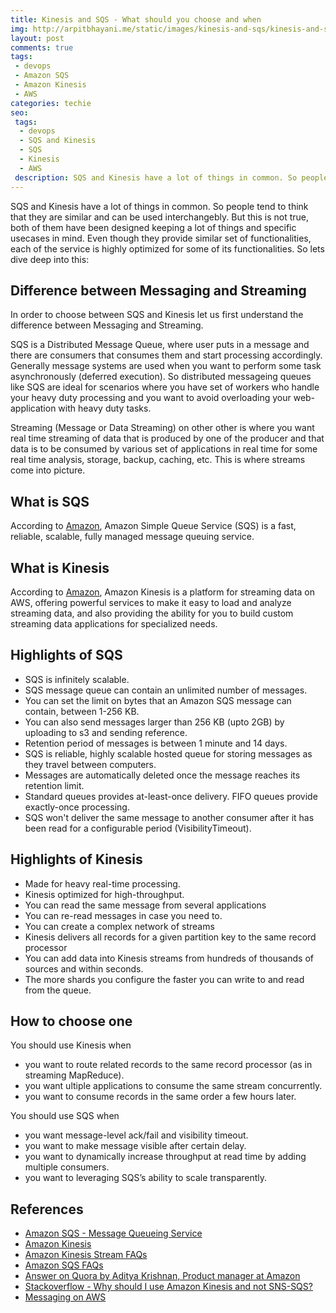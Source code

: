 ```yaml
---
title: Kinesis and SQS - What should you choose and when
img: http://arpitbhayani.me/static/images/kinesis-and-sqs/kinesis-and-sqs.jpg
layout: post
comments: true
tags:
 - devops
 - Amazon SQS
 - Amazon Kinesis
 - AWS
categories: techie
seo:
 tags:
  - devops
  - SQS and Kinesis
  - SQS
  - Kinesis
  - AWS
 description: SQS and Kinesis have a lot of things in common. So people tend to think that they are similar and can be used interchangebly. But this is not true, both of them have been designed keeping a lot of things and specific usecases in mind. Even though they provide similar set of functionalities, each of the service is highly optimized for some of its functionalities. So lets dive deep into this
---
```


SQS and Kinesis have a lot of things in common. So people tend to think that they are similar and can be used interchangebly. But this is not true, both of them have been designed keeping a lot of things and specific usecases in mind. Even though they provide similar set of functionalities, each of the service is highly optimized for some of its functionalities. So lets dive deep into this:

## Difference between Messaging and Streaming
In order to choose between SQS and Kinesis let us first understand the difference between Messaging and Streaming.

SQS is a Distributed Message Queue, where user puts in a message and there are consumers that consumes them and start processing accordingly. Generally message systems are used when you want to perform some task asynchronously (deferred execution). So distributed messageing queues like SQS are ideal for scenarios where you have set of workers who handle your heavy duty processing and you want to avoid overloading your web-application with heavy duty tasks.

Streaming (Message or Data Streaming) on other other is where you want real time streaming of data that is produced by one of the producer and that data is to be consumed by various set of applications in real time for some real time analysis, storage, backup, caching, etc. This is where streams come into picture.

## What is SQS
According to [Amazon](https://aws.amazon.com/sqs/), Amazon Simple Queue Service (SQS) is a fast, reliable, scalable, fully managed message queuing service.

## What is Kinesis
According to [Amazon](https://aws.amazon.com/kinesis/), Amazon Kinesis is a platform for streaming data on AWS, offering powerful services to make it easy to load and analyze streaming data, and also providing the ability for you to build custom streaming data applications for specialized needs.


## Highlights of SQS
 - SQS is infinitely scalable.
 - SQS message queue can contain an unlimited number of messages.
 - You can set the limit on bytes that an Amazon SQS message can contain, between 1-256 KB.
 - You can also send messages larger than 256 KB (upto 2GB) by uploading to s3 and sending reference.
 - Retention period of messages is between 1 minute and 14 days.
 - SQS is reliable, highly scalable hosted queue for storing messages as they travel between computers.
 - Messages are automatically deleted once the message reaches its retention limit.
 - Standard queues provides at-least-once delivery. FIFO queues provide exactly-once processing.
 - SQS won't deliver the same message to another consumer after it has been read for a configurable period (VisibilityTimeout).

## Highlights of Kinesis
 - Made for heavy real-time processing.
 - Kinesis optimized for high-throughput.
 - You can read the same message from several applications
 - You can re-read messages in case you need to.
 - You can create a complex network of streams
 - Kinesis delivers all records for a given partition key to the same record processor
 - You can add data into Kinesis streams from hundreds of thousands of sources and within seconds.
 - The more shards you configure the faster you can write to and read from the queue.


## How to choose one
You should use Kinesis when
 - you want to route related records to the same record processor (as in streaming MapReduce).
 - you want ultiple applications to consume the same stream concurrently.
 - you want to consume records in the same order a few hours later.

 You should use SQS when
  - you want message-level ack/fail and visibility timeout.
  - you want to make message visible after certain delay.
  - you want to dynamically increase throughput at read time by adding multiple consumers.
  - you want to leveraging SQS’s ability to scale transparently.

## References
- [Amazon SQS - Message Queueing Service](https://aws.amazon.com/sqs/)
- [Amazon Kinesis](https://aws.amazon.com/kinesis/)
- [Amazon Kinesis Stream FAQs](https://aws.amazon.com/kinesis/streams/faqs/)
- [Amazon SQS FAQs](https://aws.amazon.com/sqs/faqs/)
- [Answer on Quora by Aditya Krishnan, Product manager at Amazon](https://www.quora.com/What-is-the-difference-between-Kinesis-and-SQS-It-seems-capable-of-serving-similar-use-cases-apart-from-the-shards-and-partition-keys)
 - [Stackoverflow - Why should I use Amazon Kinesis and not SNS-SQS?](http://stackoverflow.com/questions/26623673/why-should-i-use-amazon-kinesis-and-not-sns-sqs)
 - [Messaging on AWS](http://fbrnc.net/blog/2016/03/messaging-on-aws)
